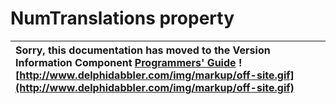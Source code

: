 <a href='Hidden comment: 
$Rev$
$Date$
'></a>

# NumTranslations property #

| Sorry, this documentation has moved to the Version Information Component **[Programmers' Guide](http://wiki.delphidabbler.com/index.php/Docs/TPJVersionInfoNumTranslations)** ![http://www.delphidabbler.com/img/markup/off-site.gif](http://www.delphidabbler.com/img/markup/off-site.gif) |
|:--------------------------------------------------------------------------------------------------------------------------------------------------------------------------------------------------------------------------------------------------------------------------------------------|